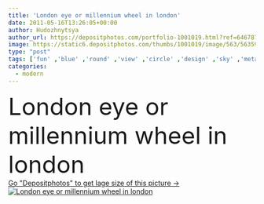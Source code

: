 ```yaml
---
title: 'London eye or millennium wheel in london'
date: 2011-05-16T13:26:05+00:00
author: Hudozhnytsya
author_url: https://depositphotos.com/portfolio-1001019.html?ref=64678756
image: https://static6.depositphotos.com/thumbs/1001019/image/563/5635965/api_thumb_450.jpg?forcejpeg=true
type: "post"
tags: ['fun' ,'blue' ,'round' ,'view' ,'circle' ,'design' ,'sky' ,'metal' ,'travel' ,'summer' ,'huge' ,'wire' ,'modern' ,'big' ,'river' ,'building' ,'city' ,'construction' ,'structure' ,'tall' ,'urban' ,'eye' ,'clouds' ,'tourism' ,'wheel' ,'landmark' ,'town' ,'capital' ,'famous' ,'skyline' ,'europe' ,'in' ,'vacation' ,'ride' ,'uk' ,'tourist' ,'capsule' ,'attraction' ,'sightseeing' ,'united' ,'kingdom' ,'britain' ,'london' ,'ferris' ,'english' ,'british' ,'or' ,'england' ,'giant' ,'westminster' ]
categories: 
  - modern
---
```

<div aling="center">
            <font size="60"> London eye or millennium wheel in london</font>   
</div>
<div>
    <a href='https://static6.depositphotos.com/thumbs/1001019/image/563/5635965/api_thumb_450.jpg?forcejpeg=true?ref=64678756' target=_blank > Go "Depositphotos" to get lage size of this picture ->
        <img href='https://static6.depositphotos.com/thumbs/1001019/image/563/5635965/api_thumb_450.jpg?forcejpeg=true?ref=64678756' src='https://static6.depositphotos.com/1001019/563/i/950/depositphotos_5635965-stock-photo-london-eye-or-millennium-wheel.jpg?forcejpeg=true' alt='London eye or millennium wheel in london' >
    </a>
</div>
